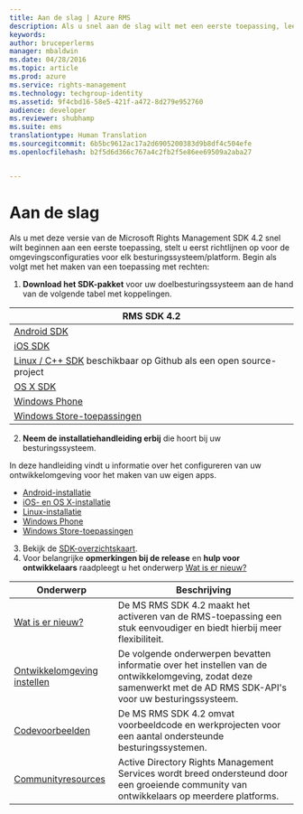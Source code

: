```yaml
---
title: Aan de slag | Azure RMS
description: Als u snel aan de slag wilt met een eerste toepassing, leest u de installatiehandleidingen voor de ontwikkelingsomgevingen van alle besturingssystemen/platforms.
keywords: 
author: bruceperlerms
manager: mbaldwin
ms.date: 04/28/2016
ms.topic: article
ms.prod: azure
ms.service: rights-management
ms.technology: techgroup-identity
ms.assetid: 9f4cbd16-58e5-421f-a472-8d279e952760
audience: developer
ms.reviewer: shubhamp
ms.suite: ems
translationtype: Human Translation
ms.sourcegitcommit: 6b5bc9612ac17a2d6905200383d9b8df4c504efe
ms.openlocfilehash: b2f5d6d366c767a4c2fb2f5e86ee69509a2aba27


---
```


# Aan de slag

Als u met deze versie van de Microsoft Rights Management SDK 4.2 snel wilt beginnen aan een eerste toepassing, stelt u eerst richtlijnen op voor de omgevingsconfiguraties voor elk besturingssysteem/platform. Begin als volgt met het maken van een toepassing met rechten:

1. **Download het SDK-pakket** voor uw doelbesturingssysteem aan de hand van de volgende tabel met koppelingen.

  |RMS SDK 4.2|
  |---------------|
  |[Android SDK](http://Go.Microsoft.Com/FWLink/p/?LinkId=404271)|
  |[iOS SDK](http://Go.Microsoft.Com/FWLink/p/?LinkId=404272)|
  |[Linux / C++ SDK](https://github.com/AzureAD/rms-sdk-for-cpp) beschikbaar op Github als een open source-project|
  |[OS X SDK](http://Go.Microsoft.Com/FWLink/p/?LinkId=404273)|
  |[Windows Phone](http://go.microsoft.com/fwlink/p/?LinkId=524758)|
  |[Windows Store-toepassingen](http://go.microsoft.com/fwlink/p/?LinkID=526163)|

2. **Neem de installatiehandleiding erbij** die hoort bij uw besturingssysteem.

  In deze handleiding vindt u informatie over het configureren van uw ontwikkelomgeving voor het maken van uw eigen apps.
  - [Android-installatie](android-sdk.md)
  - [iOS- en OS X-installatie](ios-sdk.md)          
  - [Linux-installatie](linux-setup.md)              
  - [Windows Phone](windows-phone-apps.md)     
  - [Windows Store-toepassingen](winrt-sdk.md)

3. Bekijk de [SDK-overzichtskaart](api-reference-4-2.md).
4. Voor belangrijke **opmerkingen bij de release** en **hulp voor ontwikkelaars** raadpleegt u het onderwerp [Wat is er nieuw?](release-notes.md)

  |Onderwerp|Beschrijving|
  |-----|-----------|
  |[Wat is er nieuw?](release-notes.md)|De MS RMS SDK 4.2 maakt het activeren van de RMS-toepassing een stuk eenvoudiger en biedt hierbij meer flexibiliteit.|
  |[Ontwikkelomgeving instellen](setup-developer-environment.md)|De volgende onderwerpen bevatten informatie over het instellen van de ontwikkelomgeving, zodat deze samenwerkt met de AD RMS SDK-API's voor uw besturingssysteem.|
  |[Codevoorbeelden](code-examples.md)|De MS RMS SDK 4.2 omvat voorbeeldcode en werkprojecten voor een aantal ondersteunde besturingssystemen.|
  |[Communityresources](community-resources.md)|Active Directory Rights Management Services wordt breed ondersteund door een groeiende community van ontwikkelaars op meerdere platforms.|



<!--HONumber=Jul16_HO3-->


